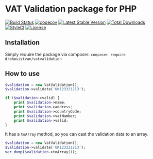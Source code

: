 # VAT Validation package for PHP
[![Build Status](https://travis-ci.org/drahosistvan/vatvalidation.svg?branch=master)](https://travis-ci.org/drahosistvan/vatvalidation)
[![codecov](https://codecov.io/gh/drahosistvan/vatvalidation/branch/master/graph/badge.svg)](https://codecov.io/gh/drahosistvan/vatvalidation)
[![Latest Stable Version](https://poser.pugx.org/drahosistvan/vatvalidation/v/stable)](https://packagist.org/packages/drahosistvan/vatvalidation)
[![Total Downloads](https://poser.pugx.org/drahosistvan/vatvalidation/downloads)](https://packagist.org/packages/drahosistvan/vatvalidation)
[![StyleCI](https://styleci.io/repos/109401111/shield?branch=master)](https://styleci.io/repos/109401111)
[![License](https://poser.pugx.org/drahosistvan/vatvalidation/license)](https://packagist.org/packages/drahosistvan/vatvalidation)

## Installation
Simply require the package via composer:
`composer require drahosistvan/vatvalidation`

## How to use
```php
$validation = new VatValidation();
$validation->validate('UK123321213');

if ($validation->valid) {
    print $validation->name;
    print $validation->address;
    print $validation->countryCode;
    print $validation->vatNumber;
    print $validation->valid;
}
```
It has a `toArray` method, so you can cast the validation data to an array.

```php
$validation = new VatValidation();
$validation->validate('UK123321213');
var_dump($validation->toArray());
```